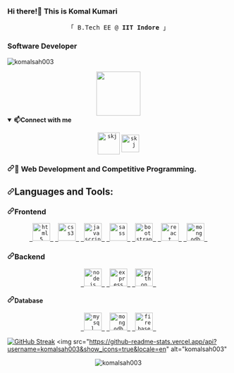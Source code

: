  ### Hi there!👋 This is Komal Kumari
<p align="center" dir="auto">
  <samp>
    「 B.Tech EE @  <b>IIT Indore</b> 」<br>
  </samp>
</p>


### Software Developer

<p align="left"> <img src="https://komarev.com/ghpvc/?username=komalsah003&label=Profile%20views&color=0e75b6&style=flat" alt="komalsah003" /> </p>
<div id="header" align="center">
  <img src="https://media.giphy.com/media/M9gbBd9nbDrOTu1Mqx/giphy.gif" width="100"/>
</div>

<details open="true">
<summary><span><b><g-emoji class="g-emoji" alias="mailbox" fallback-src="https://github.githubassets.com/images/icons/emoji/unicode/1f4eb.png">📫</g-emoji>Connect with me</b></span></summary>
<p align="center" dir="auto">
<code><a href="[https://www.linkedin.com/in/skj9436/](https://www.linkedin.com/in/komal-kumari13a9791bb0/)" rel="nofollow"><img align="center" src="https://camo.githubusercontent.com/ecab6f14492f8194cc1142bc32c29eacfabbec0a85198856e35086557a20b671/68747470733a2f2f706e67696d672e636f6d2f75706c6f6164732f6c696e6b6564496e2f6c696e6b6564496e5f504e4733382e706e67" alt="skj" height="50" width="50" data-canonical-src="https://pngimg.com/uploads/linkedIn/linkedIn_PNG38.png" style="max-width: 100%;"></a></code>
<code><a href="mailto:komalsah342@gmail.com"><img align="center" src="https://camo.githubusercontent.com/e701334c5cc23eaaa16485bf016dfaadd3003ac5be80fd2ab38280b45cd41e51/68747470733a2f2f706e67696d672e636f6d2f75706c6f6164732f676d61696c5f6c6f676f2f676d61696c5f6c6f676f5f504e47382e706e67" alt="skj" height="40" width="40" data-canonical-src="https://pngimg.com/uploads/gmail_logo/gmail_logo_PNG8.png" style="max-width: 100%;"></a></code>
</p>
</details>


<h3 dir="auto"><a id="user-content---web-development-and-competitive-programming-" class="anchor" aria-hidden="true" href="#--web-development-and-competitive-programming-"><svg class="octicon octicon-link" viewBox="0 0 16 16" version="1.1" width="16" height="16" aria-hidden="true"><path d="m7.775 3.275 1.25-1.25a3.5 3.5 0 1 1 4.95 4.95l-2.5 2.5a3.5 3.5 0 0 1-4.95 0 .751.751 0 0 1 .018-1.042.751.751 0 0 1 1.042-.018 1.998 1.998 0 0 0 2.83 0l2.5-2.5a2.002 2.002 0 0 0-2.83-2.83l-1.25 1.25a.751.751 0 0 1-1.042-.018.751.751 0 0 1-.018-1.042Zm-4.69 9.64a1.998 1.998 0 0 0 2.83 0l1.25-1.25a.751.751 0 0 1 1.042.018.751.751 0 0 1 .018 1.042l-1.25 1.25a3.5 3.5 0 1 1-4.95-4.95l2.5-2.5a3.5 3.5 0 0 1 4.95 0 .751.751 0 0 1-.018 1.042.751.751 0 0 1-1.042.018 1.998 1.998 0 0 0-2.83 0l-2.5 2.5a1.998 1.998 0 0 0 0 2.83Z"></path></svg></a><g-emoji class="g-emoji" alias="seedling" fallback-src="https://github.githubassets.com/images/icons/emoji/unicode/1f331.png">🌱</g-emoji> <b> Web Development and Competitive Programming. </b></h3>

<h2 align="left" dir="auto"><a id="user-content-languages-and-tools" class="anchor" aria-hidden="true" href="#languages-and-tools"><svg class="octicon octicon-link" viewBox="0 0 16 16" version="1.1" width="16" height="16" aria-hidden="true"><path d="m7.775 3.275 1.25-1.25a3.5 3.5 0 1 1 4.95 4.95l-2.5 2.5a3.5 3.5 0 0 1-4.95 0 .751.751 0 0 1 .018-1.042.751.751 0 0 1 1.042-.018 1.998 1.998 0 0 0 2.83 0l2.5-2.5a2.002 2.002 0 0 0-2.83-2.83l-1.25 1.25a.751.751 0 0 1-1.042-.018.751.751 0 0 1-.018-1.042Zm-4.69 9.64a1.998 1.998 0 0 0 2.83 0l1.25-1.25a.751.751 0 0 1 1.042.018.751.751 0 0 1 .018 1.042l-1.25 1.25a3.5 3.5 0 1 1-4.95-4.95l2.5-2.5a3.5 3.5 0 0 1 4.95 0 .751.751 0 0 1-.018 1.042.751.751 0 0 1-1.042.018 1.998 1.998 0 0 0-2.83 0l-2.5 2.5a1.998 1.998 0 0 0 0 2.83Z"></path></svg></a>Languages and Tools:</h2>


<!-- <h3 dir="auto"><a id="user-content-frontend" class="anchor" aria-hidden="true" href="#frontend"><svg class="octicon octicon-link" viewBox="0 0 16 16" version="1.1" width="16" height="16" aria-hidden="true"><path d="m7.775 3.275 1.25-1.25a3.5 3.5 0 1 1 4.95 4.95l-2.5 2.5a3.5 3.5 0 0 1-4.95 0 .751.751 0 0 1 .018-1.042.751.751 0 0 1 1.042-.018 1.998 1.998 0 0 0 2.83 0l2.5-2.5a2.002 2.002 0 0 0-2.83-2.83l-1.25 1.25a.751.751 0 0 1-1.042-.018.751.751 0 0 1-.018-1.042Zm-4.69 9.64a1.998 1.998 0 0 0 2.83 0l1.25-1.25a.751.751 0 0 1 1.042.018.751.751 0 0 1 .018 1.042l-1.25 1.25a3.5 3.5 0 1 1-4.95-4.95l2.5-2.5a3.5 3.5 0 0 1 4.95 0 .751.751 0 0 1-.018 1.042.751.751 0 0 1-1.042.018 1.998 1.998 0 0 0-2.83 0l-2.5 2.5a1.998 1.998 0 0 0 0 2.83Z"></path></svg></a>Language</h3> -->

<!-- <p align="center" dir="auto">
<code><a href="https://www.w3.org/html/" rel="nofollow"> <img src="
" alt="C++" width="40" height="40" data-canonical-src="![image](https://github.com/komalsah003/komalsah003/assets/78696212/d991f2a0-6cc1-4e7f-8ce8-006feb84217d)
" style="max-width: 100%;"> </a></code>
 </p>
 -->

<h3 dir="auto"><a id="user-content-frontend" class="anchor" aria-hidden="true" href="#frontend"><svg class="octicon octicon-link" viewBox="0 0 16 16" version="1.1" width="16" height="16" aria-hidden="true"><path d="m7.775 3.275 1.25-1.25a3.5 3.5 0 1 1 4.95 4.95l-2.5 2.5a3.5 3.5 0 0 1-4.95 0 .751.751 0 0 1 .018-1.042.751.751 0 0 1 1.042-.018 1.998 1.998 0 0 0 2.83 0l2.5-2.5a2.002 2.002 0 0 0-2.83-2.83l-1.25 1.25a.751.751 0 0 1-1.042-.018.751.751 0 0 1-.018-1.042Zm-4.69 9.64a1.998 1.998 0 0 0 2.83 0l1.25-1.25a.751.751 0 0 1 1.042.018.751.751 0 0 1 .018 1.042l-1.25 1.25a3.5 3.5 0 1 1-4.95-4.95l2.5-2.5a3.5 3.5 0 0 1 4.95 0 .751.751 0 0 1-.018 1.042.751.751 0 0 1-1.042.018 1.998 1.998 0 0 0-2.83 0l-2.5 2.5a1.998 1.998 0 0 0 0 2.83Z"></path></svg></a>Frontend</h3>


<p align="center" dir="auto">
<code><a href="https://www.w3.org/html/" rel="nofollow"> <img src="https://camo.githubusercontent.com/bea3c45894fe8d810cfef5e0ba759d28033e0a534186ea1c1b71c70e1a57554f/68747470733a2f2f7777772e766563746f726c6f676f2e7a6f6e652f6c6f676f732f77335f68746d6c352f77335f68746d6c352d69636f6e2e737667" alt="html5" width="40" height="40" data-canonical-src="https://www.vectorlogo.zone/logos/w3_html5/w3_html5-icon.svg" style="max-width: 100%;"> </a></code>
<code><a href="https://www.w3schools.com/css/" rel="nofollow"> <img src="https://camo.githubusercontent.com/6fc2d2fd7489311c12203893aea5125e3ab8a3ee9c09edba4cad7e9a5b5690f2/68747470733a2f2f7777772e766563746f726c6f676f2e7a6f6e652f6c6f676f732f6e65746c6966796170705f77617465726373732f6e65746c6966796170705f77617465726373732d617232312e737667" alt="css3" width="40" height="40" data-canonical-src="https://www.vectorlogo.zone/logos/netlifyapp_watercss/netlifyapp_watercss-ar21.svg" style="max-width: 100%;"> </a></code> 
<code><a href="https://developer.mozilla.org/en-US/docs/Web/JavaScript" rel="nofollow"> <img src="https://camo.githubusercontent.com/a5ec022a9df552d49b2b2b2caf05f046c03c543d4cacbca4d946ebb8ed667384/68747470733a2f2f7777772e766563746f726c6f676f2e7a6f6e652f6c6f676f732f6a6176617363726970742f6a6176617363726970742d69636f6e2e737667" alt="javascript" width="40" height="40" data-canonical-src="https://www.vectorlogo.zone/logos/javascript/javascript-icon.svg" style="max-width: 100%;"> </a></code>
<code><a href="https://sass-lang.com" rel="nofollow"> <img src="https://camo.githubusercontent.com/a0b2658ecf95d18653a034991f5901432cce64ef50387de5eead24ba46fbd689/68747470733a2f2f7777772e766563746f726c6f676f2e7a6f6e652f6c6f676f732f736173732d6c616e672f736173732d6c616e672d69636f6e2e737667" alt="sass" width="40" height="40" data-canonical-src="https://www.vectorlogo.zone/logos/sass-lang/sass-lang-icon.svg" style="max-width: 100%;"> </a></code>
<code><a href="https://getbootstrap.com" rel="nofollow"> <img src="https://camo.githubusercontent.com/a270945c683800e4c129960909b8526833e1a213e8e7614df45b374a90096cf9/68747470733a2f2f7777772e766563746f726c6f676f2e7a6f6e652f6c6f676f732f676574626f6f7473747261702f676574626f6f7473747261702d69636f6e2e737667" alt="bootstrap" width="40" height="40" data-canonical-src="https://www.vectorlogo.zone/logos/getbootstrap/getbootstrap-icon.svg" style="max-width: 100%;"> </a></code> 
<code><a href="https://reactjs.org/" rel="nofollow"> <img src="https://camo.githubusercontent.com/faf0782d01ec9e993c2e258fa995f0fc9171a14969d2129bbf5a5816df7e7b62/68747470733a2f2f7777772e766563746f726c6f676f2e7a6f6e652f6c6f676f732f72656163746a732f72656163746a732d69636f6e2e737667" alt="react" width="40" height="40" data-canonical-src="https://www.vectorlogo.zone/logos/reactjs/reactjs-icon.svg" style="max-width: 100%;"> </a></code>
<code><a href="https://www.materialui.com/" rel="nofollow"> <img src="https://camo.githubusercontent.com/52f94e2f7c72b8f2298b09a6b9bb5307e42e7bdf578441fe5eb3a9d6ccccd5e7/68747470733a2f2f6c6f676f2e636c6561726269742e636f6d2f6d6174657269616c2d75692e636f6d" alt="mongodb" width="40" height="40" data-canonical-src="https://logo.clearbit.com/material-ui.com" style="max-width: 100%;"> </a></code>
</p>

<h3 dir="auto"><a id="user-content-backend" class="anchor" aria-hidden="true" href="#backend"><svg class="octicon octicon-link" viewBox="0 0 16 16" version="1.1" width="16" height="16" aria-hidden="true"><path d="m7.775 3.275 1.25-1.25a3.5 3.5 0 1 1 4.95 4.95l-2.5 2.5a3.5 3.5 0 0 1-4.95 0 .751.751 0 0 1 .018-1.042.751.751 0 0 1 1.042-.018 1.998 1.998 0 0 0 2.83 0l2.5-2.5a2.002 2.002 0 0 0-2.83-2.83l-1.25 1.25a.751.751 0 0 1-1.042-.018.751.751 0 0 1-.018-1.042Zm-4.69 9.64a1.998 1.998 0 0 0 2.83 0l1.25-1.25a.751.751 0 0 1 1.042.018.751.751 0 0 1 .018 1.042l-1.25 1.25a3.5 3.5 0 1 1-4.95-4.95l2.5-2.5a3.5 3.5 0 0 1 4.95 0 .751.751 0 0 1-.018 1.042.751.751 0 0 1-1.042.018 1.998 1.998 0 0 0-2.83 0l-2.5 2.5a1.998 1.998 0 0 0 0 2.83Z"></path></svg></a>Backend</h3>

<p align="center" dir="auto">
<code><a href="https://nodejs.org" rel="nofollow"> <img src="https://camo.githubusercontent.com/288cace72126df58aaeaa75627898785885858d54b03cb15ea3353a515642204/68747470733a2f2f7777772e766563746f726c6f676f2e7a6f6e652f6c6f676f732f6e6f64656a732f6e6f64656a732d69636f6e2e737667" alt="nodejs" width="40" height="40" data-canonical-src="https://www.vectorlogo.zone/logos/nodejs/nodejs-icon.svg" style="max-width: 100%;"> </a></code>
<code><a href="https://expressjs.com" rel="nofollow"> <img src="https://camo.githubusercontent.com/414133f161b78f61a2452120d5f81ea7ef13a6fcf0ac359382e1e012de4e874c/68747470733a2f2f7777772e766563746f726c6f676f2e7a6f6e652f6c6f676f732f657870726573736a732f657870726573736a732d69636f6e2e737667" alt="express" width="40" height="40" data-canonical-src="https://www.vectorlogo.zone/logos/expressjs/expressjs-icon.svg" style="max-width: 100%;"> </a></code>
<code><a href="https://www.python.org" rel="nofollow"> <img src="https://camo.githubusercontent.com/e9306bcaa5457a3bb58aa38c9f2fb71e856479bd7a3726204ca07412e45f667f/68747470733a2f2f7777772e766563746f726c6f676f2e7a6f6e652f6c6f676f732f707974686f6e2f707974686f6e2d69636f6e2e737667" alt="python" width="40" height="40" data-canonical-src="https://www.vectorlogo.zone/logos/python/python-icon.svg" style="max-width: 100%;"> </a></code>
</p>

<h4 dir="auto"><a id="user-content-database" class="anchor" aria-hidden="true" href="#database"><svg class="octicon octicon-link" viewBox="0 0 16 16" version="1.1" width="16" height="16" aria-hidden="true"><path d="m7.775 3.275 1.25-1.25a3.5 3.5 0 1 1 4.95 4.95l-2.5 2.5a3.5 3.5 0 0 1-4.95 0 .751.751 0 0 1 .018-1.042.751.751 0 0 1 1.042-.018 1.998 1.998 0 0 0 2.83 0l2.5-2.5a2.002 2.002 0 0 0-2.83-2.83l-1.25 1.25a.751.751 0 0 1-1.042-.018.751.751 0 0 1-.018-1.042Zm-4.69 9.64a1.998 1.998 0 0 0 2.83 0l1.25-1.25a.751.751 0 0 1 1.042.018.751.751 0 0 1 .018 1.042l-1.25 1.25a3.5 3.5 0 1 1-4.95-4.95l2.5-2.5a3.5 3.5 0 0 1 4.95 0 .751.751 0 0 1-.018 1.042.751.751 0 0 1-1.042.018 1.998 1.998 0 0 0-2.83 0l-2.5 2.5a1.998 1.998 0 0 0 0 2.83Z"></path></svg></a>Database</h4>

<p align="center" dir="auto">
<code><a href="https://www.mysql.com/" rel="nofollow"> <img src="https://camo.githubusercontent.com/ff6f52ffdfce44372e3be3eda37d354ce2a15874e9b15996c2263172683f7bcd/68747470733a2f2f7777772e766563746f726c6f676f2e7a6f6e652f6c6f676f732f6d7973716c2f6d7973716c2d69636f6e2e737667" alt="mysql" width="40" height="40" data-canonical-src="https://www.vectorlogo.zone/logos/mysql/mysql-icon.svg" style="max-width: 100%;"> </a></code>
<code><a href="https://www.mongodb.com/" rel="nofollow"> <img src="https://camo.githubusercontent.com/1b938a8770774c11ebdf27c1c371d173a48c6f0504cc224a8a6b47d5a8a332ac/68747470733a2f2f7777772e766563746f726c6f676f2e7a6f6e652f6c6f676f732f6d6f6e676f64622f6d6f6e676f64622d69636f6e2e737667" alt="mongodb" width="40" height="40" data-canonical-src="https://www.vectorlogo.zone/logos/mongodb/mongodb-icon.svg" style="max-width: 100%;"> </a></code>
<code><a href="https://www.firebase.com/" rel="nofollow"> <img src="https://camo.githubusercontent.com/dd4b2422ed3bfc9da88c43d18550375c66f9584327dff7ecc19315ce50b96f07/68747470733a2f2f7777772e766563746f726c6f676f2e7a6f6e652f6c6f676f732f66697265626173652f66697265626173652d69636f6e2e737667" alt="firebase" width="40" height="40" data-canonical-src="https://www.vectorlogo.zone/logos/firebase/firebase-icon.svg" style="max-width: 100%;"> </a></code>
</p>


<!-- <p align="center" dir="auto"><a target="_blank" rel="noopener noreferrer nofollow" href="https://camo.githubusercontent.com/0722d4413d2c4939aea29c7e0306113bed6ce1f332aa576e2b57c2ef4dbca969/68747470733a2f2f6769746875622d726561646d652d73747265616b2d73746174732e6865726f6b756170702e636f6d2f3f757365723d73756d616e2d6a61697377616c267468656d653d746f6b796f6e69676874"><img src="https://github-readme-streak-stats.herokuapp.com/?user=komalsah003&" alt="komalsah003" style="max-width: 100%;"/></a></p> -->

<!-- <p dir="auto"><a target="_blank" rel="noopener noreferrer nofollow" href="https://camo.githubusercontent.com/26d4e63a28c3ea84617c323687461a12d70a938801a51313cd8c32ce25ca3e81/68747470733a2f2f6769746875622d726561646d652d73746174732e76657263656c2e6170702f6170693f757365726e616d653d53756d616e2d4a61697377616c2673686f775f69636f6e733d74727565267468656d653d7261646963616c"><img src="https://camo.githubusercontent.com/26d4e63a28c3ea84617c323687461a12d70a938801a51313cd8c32ce25ca3e81/68747470733a2f2f6769746875622d726561646d652d73746174732e76657263656c2e6170702f6170693f757365726e616d653d53756d616e2d4a61697377616c2673686f775f69636f6e733d74727565267468656d653d7261646963616c" alt="Komal's GitHub stats" data-canonical-src="https://github-readme-stats.vercel.app/api?username=komalsah003&amp;show_icons=true&amp;theme=radical" style="max-width: 100%;"></a> <span> _ </span>
<a target="_blank" rel="noopener noreferrer nofollow" href="https://camo.githubusercontent.com/118cc0cc092d3210f19f5d57ec4719f04bccac0af06ec331f430d86858ccea7a/68747470733a2f2f6769746875622d726561646d652d73746174732e76657263656c2e6170702f6170692f746f702d6c616e67732f3f757365726e616d653d53756d616e2d4a61697377616c266c61796f75743d636f6d70616374267468656d653d746f6b796f6e69676874"><imgsrc="https://camo.githubusercontent.com/118cc0cc092d3210f19f5d57ec4719f04bccac0af06ec331f430d86858ccea7a/68747470733a2f2f6769746875622d726561646d652d73746174732e76657263656c2e6170702f6170692f746f702d6c616e67732f3f757365726e616d653d53756d616e2d4a61697377616c266c61796f75743d636f6d70616374267468656d653d746f6b796f6e69676874" alt="Top Langs" data-canonical-src="https://github-readme-stats.vercel.app/api/top-langs/?username=komalsah003&amp;layout=compact&amp;theme=tokyonight" style="max-width: 100%;"></a></p>
<p dir="auto"><a href="https://github.com/ryo-ma/github-profile-trophy"><img src="https://camo.githubusercontent.com/d48f1cc77fabee608e21dd61101eccf0b629439ef834d4214848c10af4bf8cef/68747470733a2f2f6769746875622d70726f66696c652d74726f7068792e76657263656c2e6170702f3f757365726e616d653d53756d616e2d6a61697377616c267468656d653d6f6e656461726b" alt="trophy" data-canonical-src="https://github-profile-trophy.vercel.app/?username=komalsah003&amp;theme=onedark" style="max-width: 100%;"></a></p>
 -->
<!-- <p dir="auto" align="center"> -->

[![GitHub Streak](http://github-readme-streak-stats.herokuapp.com?user=komalsah003&theme=radical&date_format=M%20j%5B%2C%20Y%5D)](https://git.io/streak-stats)
<img src="https://github-readme-stats.vercel.app/api?username=komalsah003&show_icons=true&locale=en" alt="komalsah003"</p>

<p align="center"><img align="center" src="https://github-readme-stats.vercel.app/api/top-langs?username=komalsah003&show_icons=true&locale=en&layout=compact" alt="komalsah003" /></p>
